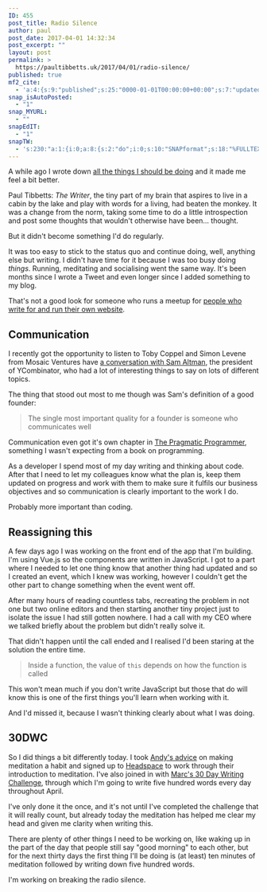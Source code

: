 ```yaml
---
ID: 455
post_title: Radio Silence
author: paul
post_date: 2017-04-01 14:32:34
post_excerpt: ""
layout: post
permalink: >
  https://paultibbetts.uk/2017/04/01/radio-silence/
published: true
mf2_cite:
  - 'a:4:{s:9:"published";s:25:"0000-01-01T00:00:00+00:00";s:7:"updated";s:25:"0000-01-01T00:00:00+00:00";s:8:"category";a:1:{i:0;s:0:"";}s:6:"author";a:0:{}}'
snap_isAutoPosted:
  - "1"
snap_MYURL:
  - ""
snapEdIT:
  - "1"
snapTW:
  - 's:230:"a:1:{i:0;a:8:{s:2:"do";i:0;s:10:"SNAPformat";s:18:"%FULLTEXT% - %URL%";s:8:"attchImg";s:1:"1";s:9:"isAutoImg";s:1:"A";s:8:"imgToUse";s:0:"";s:9:"msgFormat";s:18:"%FULLTEXT% - %URL%";s:9:"isAutoURL";s:1:"A";s:8:"urlToUse";s:0:"";}}";'
---
```

A while ago I wrote down <a href="https://paultibbetts.uk/2016/10/11/reboot/">all the things I should be doing</a> and it made me feel a bit better.

Paul Tibbetts: <em>The Writer</em>, the tiny part of my brain that aspires to live in a cabin by the lake and play with words for a living, had beaten the monkey. It was a change from the norm, taking some time to do a little introspection and post some thoughts that wouldn't otherwise have been… thought.

But it didn't become something I'd do regularly.

It was too easy to stick to the status quo and continue doing, well, anything else but writing. I didn't have time for it because I was too busy doing <em>things</em>. Running, meditating and socialising went the same way. It's been months since I wrote a Tweet and even longer since I added something to my blog.

That's not a good look for someone who runs a meetup for <a href="https://homebrewbrum.co.uk">people who write for and run their own website</a>.

<h2>Communication</h2>
I recently got the opportunity to listen to Toby Coppel and Simon Levene from Mosaic Ventures have <a href="https://paultibbetts.uk/2017/03/27/in-conversation-with-sam-altman/">a conversation with Sam Altman</a>, the president of YCombinator, who had a lot of interesting things to say on lots of different topics.

The thing that stood out most to me though was Sam's definition of a good founder:

<blockquote><p>The single most important quality for a founder is someone who communicates well</p></blockquote>

Communication even got it's own chapter in <a href="#">The Pragmatic Programmer</a>, something I wasn't expecting from a book on programming.

As a developer I spend most of my day writing and thinking about code. After that I need to let my colleagues know what the plan is, keep them updated on progress and work with them to make sure it fulfils our business objectives and so communication is clearly important to the work I do. 

Probably more important than coding.

<h2>Reassigning this</h2>

A few days ago I was working on the front end of the app that I'm building. I'm using Vue.js so the components are written in JavaScript. I got to a part where I needed to let one thing know that another thing had updated and so I created an event, which I knew was working, however I couldn't get the other part to change something when the event went off.

After many hours of reading countless tabs, recreating the problem in not one but two online editors and then starting another tiny project just to isolate the issue I had still gotten nowhere. I had a call with my CEO where we talked briefly about the problem but didn't really solve it.

That didn't happen until the call ended and I realised I'd been staring at the solution the entire time.

<blockquote><p>Inside a function, the value of <code>this</code> depends on how the function is called</p></blockquote>

This won't mean much if you don't write JavaScript but those that do will know this is one of the first things you'll learn when working with it. 

And I'd missed it, because I wasn't thinking clearly about what I was doing.

<h2>30DWC</h2>

So I did things a bit differently today. I took <a href="http://elaptics.co.uk/journal/making-meditation-a-habit/">Andy's advice</a> on making meditation a habit and signed up to <a href="https://www.headspace.com/">Headspace</a> to work through their introduction to meditation. I've also joined in with <a href="https://marcjenkins.co.uk/30dwc-2017/">Marc's 30 Day Writing Challenge</a>, through which I'm going to write five hundred words every day throughout April.

I've only done it the once, and it's not until I've completed the challenge that it will really count, but already today the meditation has helped me clear my head and given me clarity when writing this.

There are plenty of other things I need to be working on, like waking up in the part of the day that people still say "good morning" to each other, but for the next thirty days the first thing I'll be doing is (at least) ten minutes of meditation followed by writing down five hundred words.

I'm working on breaking the radio silence.